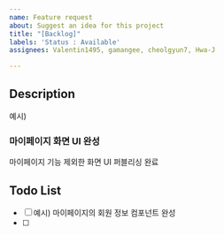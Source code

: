 ```yaml
---
name: Feature request
about: Suggest an idea for this project
title: "[Backlog]"
labels: 'Status : Available'
assignees: Valentin1495, gamangee, cheolgyun7, Hwa-J

---
```


## Description
<!--어떤 기능인가요?-->
예시)
### 마이페이지 화면 UI 완성

마이페이지 기능 제외한 화면 UI 퍼블리싱 완료

## Todo List
- [ ] 예시) 마이페이지의 회원 정보 컴포넌트 완성
- [ ] <!--할 일을 적어주세요!-->
